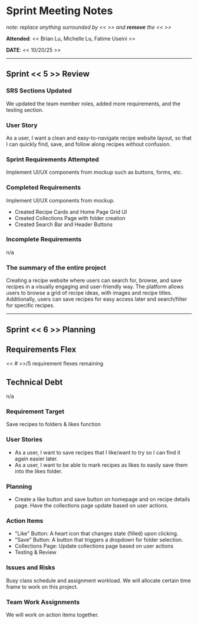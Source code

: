 # Sprint Meeting Notes

*note: replace anything surrounded by << >> and **remove** the << >>*

**Attended**: << Brian Lu, Michelle Lu, Fatime Useini >>

**DATE**: << 10/20/25 >>

***

## Sprint << 5 >> Review

### SRS Sections Updated

We updated the team member roles, added more requirements, and the testing section.

### User Story

As a user, I want a clean and easy-to-navigate recipe website layout, so that I can quickly find, save, and follow along recipes without confusion.

### Sprint Requirements Attempted

Implement UI/UX components from mockup such as buttons, forms, etc.

### Completed Requirements

Implement UI/UX components from mockup. 
- Created Recipe Cards and Home Page Grid UI
- Created Collections Page with folder creation
- Created Search Bar and Header Buttons

### Incomplete Requirements
n/a

### The summary of the entire project

Creating a recipe website where users can search for, browse, and save recipes in a visually engaging and user-friendly way. The platform allows users to browse a grid of recipe ideas, with images and recipe titles. Additionally, users can save recipes for easy access later and search/filter for specific recipes.

***

## Sprint << 6 >> Planning

## Requirements Flex

<< # >>/5 requirement flexes remaining

## Technical Debt

n/a

### Requirement Target

Save recipes to folders & likes function

### User Stories

- As a user, I want to save recipes that I like/want to try so I can find it again easier later.
- As a user, I want to be able to mark recipes as likes to easily save them into the likes folder. 

### Planning

- Create a like button and save button on homepage and on recipe details page. Have the collections page update based on user actions. 

### Action Items

- "Like" Button: A heart icon that changes state (filled) upon clicking.
- "Save" Button: A button that triggers a dropdown for folder selection.
- Collections Page: Update collections page based on user actions
- Testing & Review

### Issues and Risks

Busy class schedule and assignment workload. We will allocate certain time frame to work on this project.

### Team Work Assignments

We will work on action items together.